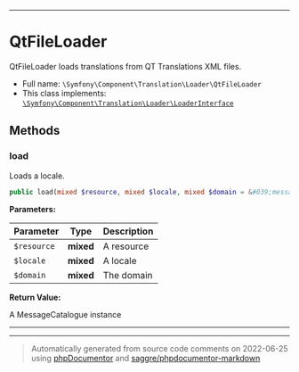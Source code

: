 ***

# QtFileLoader

QtFileLoader loads translations from QT Translations XML files.



* Full name: `\Symfony\Component\Translation\Loader\QtFileLoader`
* This class implements:
[`\Symfony\Component\Translation\Loader\LoaderInterface`](./LoaderInterface.md)




## Methods


### load

Loads a locale.

```php
public load(mixed $resource, mixed $locale, mixed $domain = &#039;messages&#039;): \Symfony\Component\Translation\MessageCatalogue
```








**Parameters:**

| Parameter | Type | Description |
|-----------|------|-------------|
| `$resource` | **mixed** | A resource |
| `$locale` | **mixed** | A locale |
| `$domain` | **mixed** | The domain |


**Return Value:**

A MessageCatalogue instance



***


***
> Automatically generated from source code comments on 2022-06-25 using [phpDocumentor](http://www.phpdoc.org/) and [saggre/phpdocumentor-markdown](https://github.com/Saggre/phpDocumentor-markdown)
